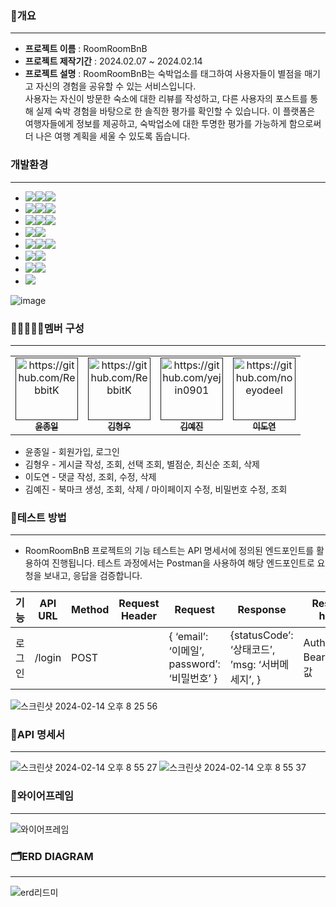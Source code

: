 ### 📄개요
**********************
* **프로젝트 이름** : RoomRoomBnB
* **프로젝트 제작기간** : 2024.02.07 ~ 2024.02.14
* **프로젝트 설명** : 
   RoomRoomBnB는 숙박업소를 태그하여 사용자들이 별점을 매기고 자신의 경험을 공유할 수 있는 서비스입니다.   
  사용자는 자신이 방문한 숙소에 대한 리뷰를 작성하고, 다른 사용자의 포스트를 통해 실제 숙박 경험을 바탕으로 한 솔직한 평가를 확인할 수 있습니다. 이 플랫폼은 여행자들에게 정보를 제공하고, 숙박업소에 대한 투명한 평가를 가능하게 함으로써 더 나은 여행 계획을 세울 수 있도록 돕습니다.
###  개발환경
*********************

- <img src="https://img.shields.io/badge/Framework-%23121011?style=for-the-badge"><img src="https://img.shields.io/badge/springboot-6DB33F?style=for-the-badge&logo=springboot&logoColor=white"><img src="https://img.shields.io/badge/3.18-515151?style=for-the-badge">
- <img src="https://img.shields.io/badge/Build-%23121011?style=for-the-badge"><img src="https://img.shields.io/badge/Gradle-02303A?style=for-the-badge&logo=Gradle&logoColor=white"><img src="https://img.shields.io/badge/8.5-515151?style=for-the-badge">
- <img src="https://img.shields.io/badge/Language-%23121011?style=for-the-badge"><img src="https://img.shields.io/badge/java-%23ED8B00?style=for-the-badge&logo=openjdk&logoColor=white"><img src="https://img.shields.io/badge/17-515151?style=for-the-badge">
- <img src="https://img.shields.io/badge/Project Encoding-%23121011?style=for-the-badge"><img src="https://img.shields.io/badge/UTF 8-EA2328?style=for-the-badge">
- <img src="https://img.shields.io/badge/DataBase-%23121011?style=for-the-badge"><img src="https://img.shields.io/badge/mysql-4479A1?style=for-the-badge&logo=mysql&logoColor=white"><img src="https://img.shields.io/badge/8.3-515151?style=for-the-badge">
- <img src="https://img.shields.io/badge/Passing-%23121011?style=for-the-badge"><img src="https://img.shields.io/badge/JSON-000000?style=for-the-badge&logo=json&logoColor=white"/>
- <img src="https://img.shields.io/badge/Security-%23121011?style=for-the-badge"><img src="https://img.shields.io/badge/springsecurity-6DB33F?style=for-the-badge&logo=springsecurity&logoColor=white"/>
- <img src="https://img.shields.io/badge/OpenAPI-%23121011?style=for-the-badge">
![image](https://github.com/RoomRoomBnB/roombnb/assets/103111681/49bf5b9f-32cf-4c54-99f3-6d154279aae6)

### 👩🏼‍🤝‍👩🏼멤버 구성
**************
<table>
  <tbody>
    <tr>
      <td align="center"><a href=""><img src="https://github.com/RoomRoomBnB/roombnb/assets/103111681/37ff3cdb-bd2f-4deb-8152-d4dec7e90d00" width="100px;" alt="https://github.com/RebbitK"/><br /><sub><b> 윤종일 </b></sub></a><br /></td>
      <td align="center"><a href=""><img src="https://avatars.githubusercontent.com/u/154823447?v=4" width="100px;" alt="https://github.com/RebbitK"/><br /><sub><b> 김형우 </b></sub></a><br /></td>
      <td align="center"><a href=""><img src="https://avatars.githubusercontent.com/u/61917664?v=4" width="100px;" alt="https://github.com/yejin0901"/><br /><sub><b> 김예진 </b></sub></a><br /></td>
      <td align="center"><a href=""><img src="https://github.com/RoomRoomBnB/roombnb/assets/103111681/506242f6-eb07-4c28-9f00-caaaa3ed42dd" width="100px;" alt="https://github.com/noeyodeel"/><br /><sub><b> 이도연 </b></sub></a><br /></td>
    </tr>
  </tbody>
</table>

* 윤종일 - 회원가입, 로그인
* 김형우 - 게시글 작성, 조회, 선택 조회, 별점순, 최신순 조회, 삭제
* 이도연 - 댓글 작성, 조회, 수정, 삭제
* 김예진 - 북마크 생성, 조회, 삭제 / 마이페이지 수정, 비밀번호 수정, 조회

### 🧪테스트 방법
**************
* RoomRoomBnB 프로젝트의 기능 테스트는 API 명세서에 정의된 엔드포인트를 활용하여 진행됩니다. 테스트 과정에서는 Postman을 사용하여 해당 엔드포인트로 요청을 보내고, 응답을 검증합니다.

| 기능 | API URL | Method | Request Header | Request | Response | Response header |
| ---- | ---- | ---- | ---- | ---- | ---- | ---- |
| 로그인 | /login | POST |  | { ‘email’: ‘이메일’, password’: ‘비밀번호’ } | {statusCode’: ‘상태코드’, ’msg: ‘서버메세지’, } | Authorization: Bearer + 토큰값 |

![스크린샷 2024-02-14 오후 8 25 56](https://github.com/RoomRoomBnB/demo-repository/assets/47919911/266412d9-ec92-478b-8f74-8553337f0bde)
### 📜API 명세서
*********************
![스크린샷 2024-02-14 오후 8 55 27](https://github.com/RoomRoomBnB/roombnb/assets/47919911/9b1284d4-9982-4eb2-af0f-a0920960d13a)
![스크린샷 2024-02-14 오후 8 55 37](https://github.com/RoomRoomBnB/roombnb/assets/47919911/d747e95d-a2a6-4a67-8a58-0cdf4f53f540)
### 📐와이어프레임
****************
![와이어프레임](https://github.com/RoomRoomBnB/roombnb/assets/47919911/245004a2-fe13-4fd9-8c8b-8f7900b16f2a)
### 🗂️ERD DIAGRAM
*****************
![erd리드미](https://github.com/RoomRoomBnB/roombnb/assets/103111681/e369e9eb-3d78-4e9c-b8ce-4e49099970e5)


